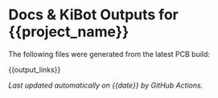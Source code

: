 # Docs & KiBot Outputs for {{project_name}}

The following files were generated from the latest PCB build:

{{output_links}}

_Last updated automatically on {{date}} by GitHub Actions._
